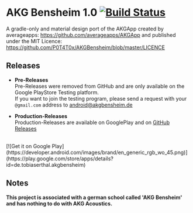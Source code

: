 # AKG Bensheim 1.0 [![Build Status](https://travis-ci.org/P0T4T0x/AKGBensheim.svg?branch=master)](https://travis-ci.org/P0T4T0x/AKGBensheim)
A gradle-only and material design port of the AKGApp created by averageapps: 
https://github.com/averageapps/AKGApp and published under the MIT Licence: https://github.com/P0T4T0x/AKGBensheim/blob/master/LICENCE

## Releases
- **Pre-Releases**  
Pre-Releases were removed from GitHub and are only available on the Google PlayStore Testing platform.  
If you want to join the testing program, please send a request with your ``@gmail.com`` address to android@akgbensheim.de

- **Production-Releases**  
Production-Releases are available on GooglePlay and on [GitHub Releases](https://github.com/P0T4T0x/AKGBensheim/releases)<br />
<br />
[![Get it on Google Play](https://developer.android.com/images/brand/en_generic_rgb_wo_45.png)](https://play.google.com/store/apps/details?id=de.tobiaserthal.akgbensheim)

## Notes
**This project is associated with a german school called 'AKG Bensheim' and has nothing to do with AKG Acoustics.**
